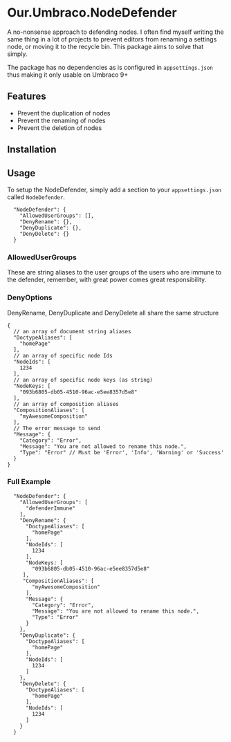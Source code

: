 
# Our.Umbraco.NodeDefender

A no-nonsense approach to defending nodes. I often find myself writing the same thing in a lot of projects to prevent editors from renaming a settings node, or moving it to the recycle bin. This package aims to solve that simply.



The package has no dependencies as is configured in `appsettings.json` thus making it only usable on Umbraco 9+




## Features

- Prevent the duplication of nodes
- Prevent the renaming of nodes 
- Prevent the deletion of nodes


## Installation


    
## Usage

To setup the NodeDefender, simply add a section to your `appsettings.json` called `NodeDefender`.


```
  "NodeDefender": {
    "AllowedUserGroups": [],
    "DenyRename": {},
    "DenyDuplicate": {},
    "DenyDelete": {}
  }
```

### AllowedUserGroups
These are string aliases to the user groups of the users who are immune to the defender, remember, with great power comes great responsibility.

### DenyOptions
DenyRename, DenyDuplicate and DenyDelete all share the same structure
```
{
  // an array of document string aliases
  "DoctypeAliases": [ 
    "homePage"
  ],
  // an array of specific node Ids
  "NodeIds": [
    1234
  ],
  // an array of specific node keys (as string)
  "NodeKeys: [
    "093b6805-db05-4510-96ac-e5ee8357d5e8"
  ],
  // an array of composition aliases 
  "CompositionAliases": [
    "myAwesomeComposition"
  ],
  // The error message to send
  "Message": {
    "Category": "Error",
    "Message": "You are not allowed to rename this node.",
    "Type": "Error" // Must be 'Error', 'Info', 'Warning' or 'Success'
  }
}
```

### Full Example
```
  "NodeDefender": {
    "AllowedUserGroups": [
      "defenderImmune"
    ],
    "DenyRename": {
      "DoctypeAliases": [
        "homePage"
      ],
      "NodeIds": [
        1234
      ],
      "NodeKeys: [
        "093b6805-db05-4510-96ac-e5ee8357d5e8"
     ],
     "CompositionAliases": [
        "myAwesomeComposition"
      ],
      "Message": {
        "Category": "Error",
        "Message": "You are not allowed to rename this node.",
        "Type": "Error"
      }
    },
    "DenyDuplicate": {
      "DoctypeAliases": [
        "homePage"
      ],
      "NodeIds": [
        1234
      ]
    },
    "DenyDelete": {
      "DoctypeAliases": [
        "homePage"
      ],
      "NodeIds": [
        1234
      ]
    }
  }
  ```

